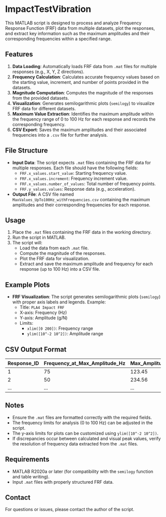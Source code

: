 # ImpactTestVibration
This MATLAB script is designed to process and analyze Frequency Response Function (FRF) data from multiple datasets, plot the responses, and extract key information such as the maximum amplitudes and their corresponding frequencies within a specified range.

## Features
1. **Data Loading**: Automatically loads FRF data from `.mat` files for multiple responses (e.g., X, Y, Z directions).
2. **Frequency Calculation**: Calculates accurate frequency values based on the starting value, increment, and number of points provided in the datasets.
3. **Magnitude Computation**: Computes the magnitude of the responses from the provided datasets.
4. **Visualization**: Generates semilogarithmic plots (`semilogy`) to visualize FRF data for different datasets.
5. **Maximum Value Extraction**: Identifies the maximum amplitude within the frequency range of 0 to 100 Hz for each response and records the corresponding frequency.
6. **CSV Export**: Saves the maximum amplitudes and their associated frequencies into a `.csv` file for further analysis.

## File Structure
- **Input Data**: The script expects `.mat` files containing the FRF data for multiple responses. Each file should have the following fields:
  - `FRF.x_values.start_value`: Starting frequency value.
  - `FRF.x_values.increment`: Frequency increment value.
  - `FRF.x_values.number_of_values`: Total number of frequency points.
  - `FRF.y_values.values`: Response data (e.g., acceleration).
- **Output File**: A CSV file named `MaxValues_UpTo100Hz_withFrequencies.csv` containing the maximum amplitudes and their corresponding frequencies for each response.

## Usage
1. Place the `.mat` files containing the FRF data in the working directory.
2. Run the script in MATLAB.
3. The script will:
   - Load the data from each `.mat` file.
   - Compute the magnitude of the responses.
   - Plot the FRF data for visualization.
   - Extract and save the maximum amplitude and frequency for each response (up to 100 Hz) into a CSV file.

## Example Plots
- **FRF Visualization**: The script generates semilogarithmic plots (`semilogy`) with proper axis labels and legends. Example:
  - Title: `PLA4 Impact FRF`
  - X-axis: Frequency (Hz)
  - Y-axis: Amplitude (g/N)
  - Limits:
    - `xlim([0 200])`: Frequency range
    - `ylim([10^-2 10^2])`: Amplitude range

## CSV Output Format
| Response_ID | Frequency_at_Max_Amplitude_Hz | Max_Amplitude_g_N |
|-------------|-------------------------------|-------------------|
| 1           | 75                            | 123.45            |
| 2           | 50                            | 234.56            |
| ...         | ...                           | ...               |

## Notes
- Ensure the `.mat` files are formatted correctly with the required fields.
- The frequency limits for analysis (0 to 100 Hz) can be adjusted in the script.
- The y-axis limits for plots can be customized using `ylim([10^-2 10^2])`.
- If discrepancies occur between calculated and visual peak values, verify the resolution of frequency data extracted from the `.mat` files.

## Requirements
- MATLAB R2020a or later (for compatibility with the `semilogy` function and table writing).
- Input `.mat` files with properly structured FRF data.

## Contact
For questions or issues, please contact the author of the script.

